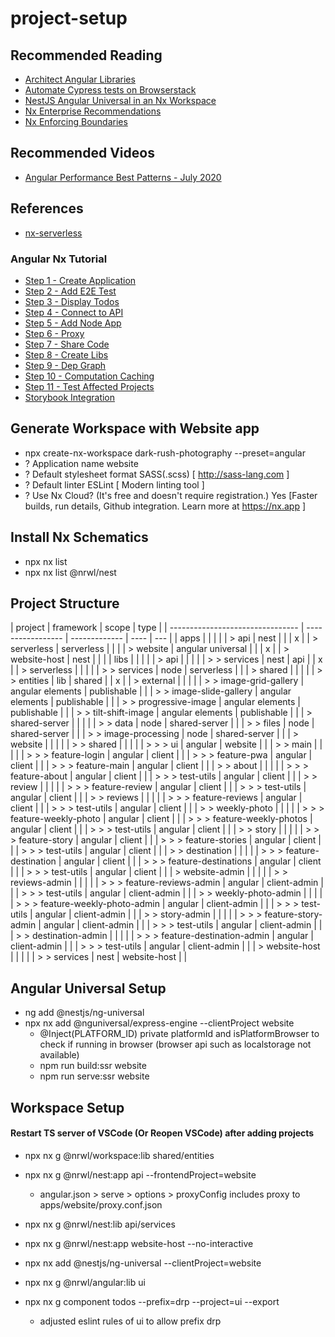 # project-setup

## Recommended Reading

- [Architect Angular Libraries](https://medium.com/@tomastrajan/the-best-way-to-architect-your-angular-libraries-87959301d3d3)
- [Automate Cypress tests on Browserstack](https://www.browserstack.com/docs/automate/cypress)
- [NestJS Angular Universal in an Nx Workspace](https://samosunaz.hashnode.dev/nestjs-angular-universal-in-an-nx-workspace)
- [Nx Enterprise Recommendations](https://nx.dev/latest/angular/guides/monorepo-nx-enterprise)
- [Nx Enforcing Boundaries](https://medium.com/showpad-engineering/how-to-programmatically-enforce-boundaries-between-applications-and-libraries-in-an-nx-monorepo-39bf8fbec6ba)

## Recommended Videos

- [Angular Performance Best Patterns - July 2020](https://www.youtube.com/watch?v=-eH2gCGHcGs)

## References

- [nx-serverless](https://preview.npmjs.com/package/@flowaccount/nx-serverless)

### Angular Nx Tutorial

- [Step 1 - Create Application](https://nx.dev/latest/angular/tutorial/01-create-application)
- [Step 2 - Add E2E Test](https://nx.dev/latest/angular/tutorial/02-add-e2e-test)
- [Step 3 - Display Todos](https://nx.dev/latest/angular/tutorial/03-display-todos)
- [Step 4 - Connect to API](https://nx.dev/latest/angular/tutorial/04-connect-to-api)
- [Step 5 - Add Node App](https://nx.dev/latest/angular/tutorial/05-add-node-app)
- [Step 6 - Proxy](https://nx.dev/latest/angular/tutorial/06-proxy)
- [Step 7 - Share Code](https://nx.dev/latest/angular/tutorial/07-share-code)
- [Step 8 - Create Libs](https://nx.dev/latest/angular/tutorial/08-create-libs)
- [Step 9 - Dep Graph](https://nx.dev/latest/angular/tutorial/09-dep-graph)
- [Step 10 - Computation Caching](https://nx.dev/latest/angular/tutorial/10-computation-caching)
- [Step 11 - Test Affected Projects](https://nx.dev/latest/angular/tutorial/11-test-affected-projects)
- [Storybook Integration](https://www.youtube.com/watch?v=sFpqyjT7u4s)

## Generate Workspace with Website app

- npx create-nx-workspace dark-rush-photography --preset=angular
- ? Application name website
- ? Default stylesheet format SASS(.scss) [ <http://sass-lang.com> ]
- ? Default linter ESLint [ Modern linting tool ]
- ? Use Nx Cloud? (It's free and doesn't require registration.) Yes [Faster builds, run details, Github integration. Learn more at <https://nx.app> ]

## Install Nx Schematics

- npx nx list
- npx nx list @nrwl/nest

## Project Structure

| project                          | framework         | scope         | type |
| -------------------------------- | ----------------- | ------------- | ---- | --- |
| apps                             |                   |               |      |
| > api                            | nest              |               |      | x   |
| > serverless                     | serverless        |               |      |
| > website                        | angular universal |               |      | x   |
| > website-host                   | nest              |               |      |
| libs                             |                   |               |      |
| > api                            |                   |               |      |
| > > services                     | nest              | api           |      | x   |
| > serverless                     |                   |               |      |
| > > services                     | node              | serverless    |      |
| > shared                         |                   |               |      |
| > > entities                     | lib               | shared        |      | x   |
| > external                       |                   |               |      |
| > > image-grid-gallery           | angular elements  | publishable   |      |
| > > image-slide-gallery          | angular elements  | publishable   |      |
| > > progressive-image            | angular elements  | publishable   |      |
| > > tilt-shift-image             | angular elements  | publishable   |      |
| > shared-server                  |                   |               |      |
| > > data                         | node              | shared-server |      |
| > > files                        | node              | shared-server |      |
| > > image-processing             | node              | shared-server |      |
| > website                        |                   |               |      |
| > > shared                       |                   |               |      |
| > > > ui                         | angular           | website       |      |
| > > main                         |                   |               |      |
| > > > feature-login              | angular           | client        |      |
| > > > feature-pwa                | angular           | client        |      |
| > > > feature-main               | angular           | client        |      |
| > > about                        |                   |               |      |
| > > > feature-about              | angular           | client        |      |
| > > > test-utils                 | angular           | client        |      |
| > > review                       |                   |               |      |
| > > > feature-review             | angular           | client        |      |
| > > > test-utils                 | angular           | client        |      |
| > > reviews                      |                   |               |      |
| > > > feature-reviews            | angular           | client        |      |
| > > > test-utils                 | angular           | client        |      |
| > > weekly-photo                 |                   |               |      |
| > > > feature-weekly-photo       | angular           | client        |      |
| > > > feature-weekly-photos      | angular           | client        |      |
| > > > test-utils                 | angular           | client        |      |
| > > story                        |                   |               |      |
| > > > feature-story              | angular           | client        |      |
| > > > feature-stories            | angular           | client        |      |
| > > > test-utils                 | angular           | client        |      |
| > > destination                  |                   |               |      |
| > > > feature-destination        | angular           | client        |      |
| > > > feature-destinations       | angular           | client        |      |
| > > > test-utils                 | angular           | client        |      |
| > website-admin                  |                   |               |      |
| > > reviews-admin                |                   |               |      |
| > > > feature-reviews-admin      | angular           | client-admin  |      |
| > > > test-utils                 | angular           | client-admin  |      |
| > > weekly-photo-admin           |                   |               |      |
| > > > feature-weekly-photo-admin | angular           | client-admin  |      |
| > > > test-utils                 | angular           | client-admin  |      |
| > > story-admin                  |                   |               |      |
| > > > feature-story-admin        | angular           | client-admin  |      |
| > > > test-utils                 | angular           | client-admin  |      |
| > > destination-admin            |                   |               |      |
| > > > feature-destination-admin  | angular           | client-admin  |      |
| > > > test-utils                 | angular           | client-admin  |      |
| > website-host                   |                   |               |      |
| > > services                     | nest              | website-host  |      |

## Angular Universal Setup

- ng add @nestjs/ng-universal
- npx nx add @nguniversal/express-engine --clientProject website
  - @Inject(PLATFORM_ID) private platformId and isPlatformBrowser to check if running in browser (browser api such as localstorage not available)
  - npm run build:ssr website
  - npm run serve:ssr website

## Workspace Setup

#### Restart TS server of VSCode (Or Reopen VSCode) after adding projects

- npx nx g @nrwl/workspace:lib shared/entities
- npx nx g @nrwl/nest:app api --frontendProject=website
  - angular.json > serve > options > proxyConfig includes proxy to apps/website/proxy.conf.json
- npx nx g @nrwl/nest:lib api/services

- npx nx g @nrwl/nest:app website-host --no-interactive
- npx nx add @nestjs/ng-universal --clientProject=website

- npx nx g @nrwl/angular:lib ui
- npx nx g component todos --prefix=drp --project=ui --export
  - adjusted eslint rules of ui to allow prefix drp

